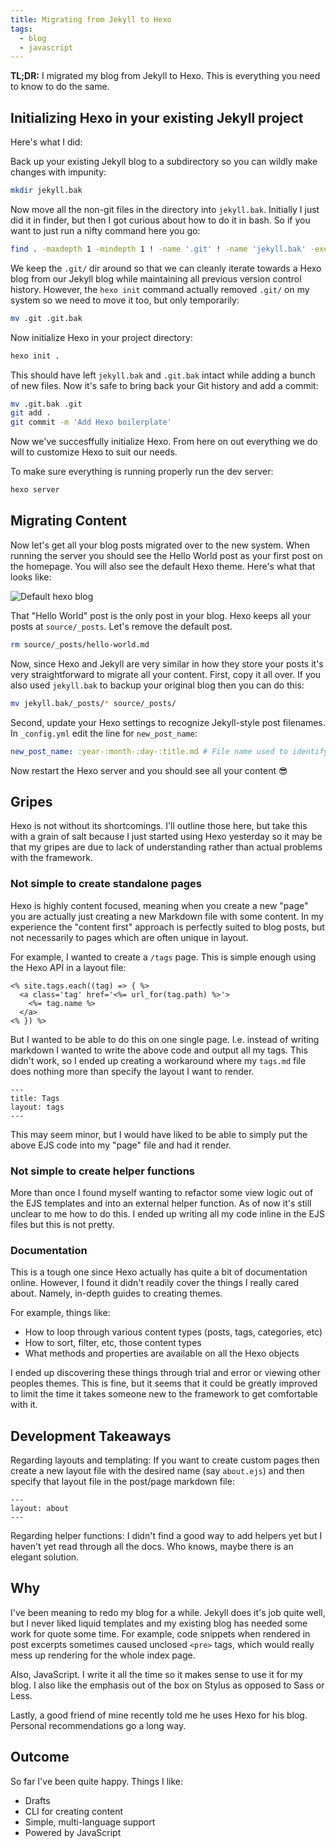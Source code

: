 ```yaml
---
title: Migrating from Jekyll to Hexo
tags:
  - blog
  - javascript
---
```


**TL;DR:** I migrated my blog from Jekyll to Hexo. This is everything you need to know to do the same.

## Initializing Hexo in your existing Jekyll project

Here's what I did:

Back up your existing Jekyll blog to a subdirectory so you can wildly make changes with impunity:

```bash
mkdir jekyll.bak
```

Now move all the non-git files in the directory into `jekyll.bak`. Initially I just did it in finder, but then I got curious about how to do it in bash. So if you want to just run a nifty command here you go:

```bash
find . -maxdepth 1 -mindepth 1 ! -name '.git' ! -name 'jekyll.bak' -exec mv '{}' ./jekyll.bak/ \;
```

<!-- more -->

We keep the `.git/` dir around so that we can cleanly iterate towards a Hexo blog from our Jekyll blog while maintaining all previous version control history. However, the `hexo init` command actually removed `.git/` on my system so we need to move it too, but only temporarily:

```bash
mv .git .git.bak
```

Now initialize Hexo in your project directory:

```bash
hexo init .
```

This should have left `jekyll.bak` and `.git.bak` intact while adding a bunch of new files. Now it's safe to bring back your Git history and add a commit:

```bash
mv .git.bak .git
git add .
git commit -m 'Add Hexo boilerplate'
```

Now we've succesffully initialize Hexo. From here on out everything we do will to customize Hexo to suit our needs.

To make sure everything is running properly run the dev server:

```bash
hexo server
```

## Migrating Content

Now let's get all your blog posts migrated over to the new system. When running the server you should see the Hello World post as your first post on the homepage. You will also see the default Hexo theme. Here's what that looks like:

![Default hexo blog](http://dropsinn.s3.amazonaws.com/Screen%20Shot%202016-11-12%20at%203.09.34%20PM.png)

That "Hello World" post is the only post in your blog. Hexo keeps all your posts at `source/_posts`. Let's remove the default post.

```bash
rm source/_posts/hello-world.md
```

Now, since Hexo and Jekyll are very similar in how they store your posts it's very straightforward to migrate all your content. First, copy it all over. If you also used `jekyll.bak` to backup your original blog then you can do this:

```bash
mv jekyll.bak/_posts/* source/_posts/
```

Second, update your Hexo settings to recognize Jekyll-style post filenames. In `_config.yml` edit the line for `new_post_name`:

```yaml
new_post_name: :year-:month-:day-:title.md # File name used to identify posts
```

Now restart the Hexo server and you should see all your content :sunglasses:

## Gripes

Hexo is not without its shortcomings. I'll outline those here, but take this with a grain of salt because I just started using Hexo yesterday so it may be that my gripes are due to lack of understanding rather than actual problems with the framework.

### Not simple to create standalone pages

Hexo is highly content focused, meaning when you create a new "page" you are actually just creating a new Markdown file with some content. In my experience the "content first" approach is perfectly suited to blog posts, but not necessarily to pages which are often unique in layout.

For example, I wanted to create a `/tags` page. This is simple enough using the Hexo API in a layout file:

```erb
<% site.tags.each((tag) => { %>
  <a class='tag' href='<%= url_for(tag.path) %>'>
    <%= tag.name %>
  </a>
<% }) %>
```

But I wanted to be able to do this on one single page. I.e. instead of writing markdown I wanted to write the above code and output all my tags. This didn't work, so I ended up creating a workaround where my `tags.md` file does nothing more than specify the layout I want to render.

```
---
title: Tags
layout: tags
---
```

This may seem minor, but I would have liked to be able to simply put the above EJS code into my "page" file and had it render.

### Not simple to create helper functions

More than once I found myself wanting to refactor some view logic out of the EJS templates and into an external helper function. As of now it's still unclear to me how to do this. I ended up writing all my code inline in the EJS files but this is not pretty.

### Documentation

This is a tough one since Hexo actually has quite a bit of documentation online. However, I found it didn't readily cover the things I really cared about. Namely, in-depth guides to creating themes.

For example, things like:

* How to loop through various content types (posts, tags, categories, etc)
* How to sort, filter, etc, those content types
* What methods and properties are available on all the Hexo objects

I ended up discovering these things through trial and error or viewing other peoples themes. This is fine, but it seems that it could be greatly improved to limit the time it takes someone new to the framework to get comfortable with it.

## Development Takeaways

Regarding layouts and templating: If you want to create custom pages then create a new layout file with the desired name (say `about.ejs`) and then specify that layout file in the post/page markdown file:

```
---
layout: about
---
```

Regarding helper functions: I didn't find a good way to add helpers yet but I haven't yet read through all the docs. Who knows, maybe there is an elegant solution.

## Why

I've been meaning to redo my blog for a while. Jekyll does it's job quite well, but I never liked liquid templates and my existing blog has needed some work for quote some time. For example, code snippets when rendered in post excerpts sometimes caused unclosed `<pre>` tags, which would really mess up rendering for the whole index page.

Also, JavaScript. I write it all the time so it makes sense to use it for my blog. I also like the emphasis out of the box on Stylus as opposed to Sass or Less.

Lastly, a good friend of mine recently told me he uses Hexo for his blog. Personal recommendations go a long way.

## Outcome

So far I've been quite happy. Things I like:

* Drafts
* CLI for creating content
* Simple, multi-language support
* Powered by JavaScript
